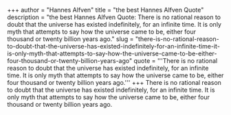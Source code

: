 +++
author = "Hannes Alfven"
title = "the best Hannes Alfven Quote"
description = "the best Hannes Alfven Quote: There is no rational reason to doubt that the universe has existed indefinitely, for an infinite time. It is only myth that attempts to say how the universe came to be, either four thousand or twenty billion years ago."
slug = "there-is-no-rational-reason-to-doubt-that-the-universe-has-existed-indefinitely-for-an-infinite-time-it-is-only-myth-that-attempts-to-say-how-the-universe-came-to-be-either-four-thousand-or-twenty-billion-years-ago"
quote = '''There is no rational reason to doubt that the universe has existed indefinitely, for an infinite time. It is only myth that attempts to say how the universe came to be, either four thousand or twenty billion years ago.'''
+++
There is no rational reason to doubt that the universe has existed indefinitely, for an infinite time. It is only myth that attempts to say how the universe came to be, either four thousand or twenty billion years ago.
